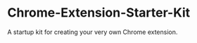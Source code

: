Chrome-Extension-Starter-Kit
============================

A startup kit for creating your very own Chrome extension.
